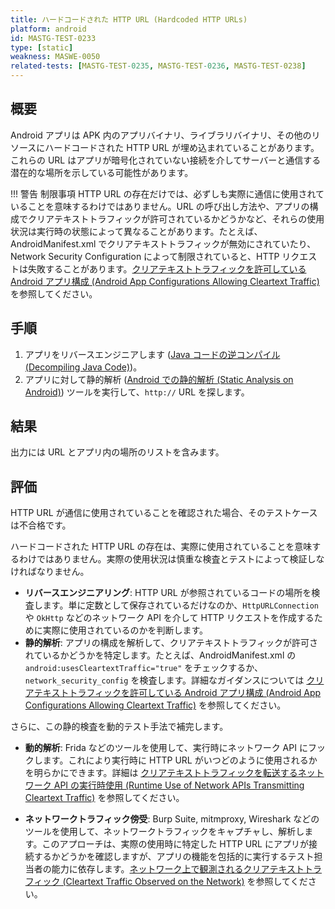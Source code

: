 ```yaml
---
title: ハードコードされた HTTP URL (Hardcoded HTTP URLs)
platform: android
id: MASTG-TEST-0233
type: [static]
weakness: MASWE-0050
related-tests: [MASTG-TEST-0235, MASTG-TEST-0236, MASTG-TEST-0238]
---
```


## 概要

Android アプリは APK 内のアプリバイナリ、ライブラリバイナリ、その他のリソースにハードコードされた HTTP URL が埋め込まれていることがあります。これらの URL はアプリが暗号化されていない接続を介してサーバーと通信する潜在的な場所を示している可能性があります。

!!! 警告 制限事項
    HTTP URL の存在だけでは、必ずしも実際に通信に使用されていることを意味するわけではありません。URL の呼び出し方法や、アプリの構成でクリアテキストトラフィックが許可されているかどうかなど、それらの使用状況は実行時の状態によって異なることがあります。たとえば、AndroidManifest.xml でクリアテキストトラフィックが無効にされていたり、Network Security Configuration によって制限されていると、HTTP リクエストは失敗することがあります。[クリアテキストトラフィックを許可している Android アプリ構成 (Android App Configurations Allowing Cleartext Traffic)](MASTG-TEST-0235.md) を参照してください。

## 手順

1. アプリをリバースエンジニアします ([Java コードの逆コンパイル (Decompiling Java Code)](../../../techniques/android/MASTG-TECH-0017.md))。
2. アプリに対して静的解析 ([Android での静的解析 (Static Analysis on Android)](../../techniques/android/MASTG-TECH-0014.md)) ツールを実行して、`http://` URL を探します。

## 結果

出力には URL とアプリ内の場所のリストを含みます。

## 評価

HTTP URL が通信に使用されていることを確認された場合、そのテストケースは不合格です。

ハードコードされた HTTP URL の存在は、実際に使用されていることを意味するわけではありません。実際の使用状況は慎重な検査とテストによって検証しなければなりません。

- **リバースエンジニアリング**: HTTP URL が参照されているコードの場所を検査します。単に定数として保存されているだけなのか、`HttpURLConnection` や `OkHttp` などのネットワーク API を介して HTTP リクエストを作成するために実際に使用されているのかを判断します。
- **静的解析**: アプリの構成を解析して、クリアテキストトラフィックが許可されているかどうかを特定します。たとえば、AndroidManifest.xml の `android:usesCleartextTraffic="true"` をチェックするか、`network_security_config` を検査します。詳細なガイダンスについては [クリアテキストトラフィックを許可している Android アプリ構成 (Android App Configurations Allowing Cleartext Traffic)](MASTG-TEST-0235.md) を参照してください。

さらに、この静的検査を動的テスト手法で補完します。

- **動的解析**: Frida などのツールを使用して、実行時にネットワーク API にフックします。これにより実行時に HTTP URL がいつどのように使用されるかを明らかにできます。詳細は [クリアテキストトラフィックを転送するネットワーク API の実行時使用 (Runtime Use of Network APIs Transmitting Cleartext Traffic)](MASTG-TEST-0238.md) を参照してください。

- **ネットワークトラフィック傍受**: Burp Suite, mitmproxy, Wireshark などのツールを使用して、ネットワークトラフィックをキャプチャし、解析します。このアプローチは、実際の使用時に特定した HTTP URL にアプリが接続するかどうかを確認しますが、アプリの機能を包括的に実行するテスト担当者の能力に依存します。[ネットワーク上で観測されるクリアテキストトラフィック (Cleartext Traffic Observed on the Network)](MASTG-TEST-0236.md) を参照してください。
